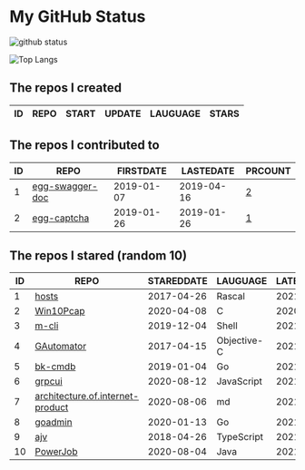 # My GitHub Status

<img src="https://github-readme-stats-1.yihong0618.vercel.app/api?username=jc-lathander&show_icons=true&&&hide_title=true&count_private=true" alt="github status" />

![Top Langs](https://github-readme-stats-1.yihong0618.vercel.app/api/top-langs/?username=jc-lathander&layout=compact)

<!--START_SECTION:my_github-->
## The repos I created
| ID | REPO | START | UPDATE | LAUGUAGE | STARS |
|----|------|-------|--------|----------|-------|

## The repos I contributed to
| ID |                                REPO                                | FIRSTDATE  | LASTEDATE  |                                          PRCOUNT                                           |
|----|--------------------------------------------------------------------|------------|------------|--------------------------------------------------------------------------------------------|
|  1 | [egg-swagger-doc](https://github.com/Yanshijie-EL/egg-swagger-doc) | 2019-01-07 | 2019-04-16 | [2](https://github.com/Yanshijie-EL/egg-swagger-doc/pulls?q=is%3Apr+author%3Ajc-lathander) |
|  2 | [egg-captcha](https://github.com/Raoul1996/egg-captcha)            | 2019-01-26 | 2019-01-26 | [1](https://github.com/Raoul1996/egg-captcha/pulls?q=is%3Apr+author%3Ajc-lathander)        |

## The repos I stared (random 10)
| ID |                                                REPO                                                | STAREDDATE |  LAUGUAGE   | LATESTUPDATE |
|----|----------------------------------------------------------------------------------------------------|------------|-------------|--------------|
|  1 | [hosts](https://github.com/kelthuzadx/hosts)                                                       | 2017-04-26 | Rascal      | 2021-12-01   |
|  2 | [Win10Pcap](https://github.com/pmsjt/Win10Pcap)                                                    | 2020-04-08 | C           | 2020-06-04   |
|  3 | [m-cli](https://github.com/rgcr/m-cli)                                                             | 2019-12-04 | Shell       | 2021-12-03   |
|  4 | [GAutomator](https://github.com/Tencent/GAutomator)                                                | 2017-04-15 | Objective-C | 2021-12-01   |
|  5 | [bk-cmdb](https://github.com/Tencent/bk-cmdb)                                                      | 2019-01-04 | Go          | 2021-12-03   |
|  6 | [grpcui](https://github.com/fullstorydev/grpcui)                                                   | 2020-08-12 | JavaScript  | 2021-12-03   |
|  7 | [architecture.of.internet-product](https://github.com/davideuler/architecture.of.internet-product) | 2020-08-06 | md          | 2021-12-03   |
|  8 | [goadmin](https://github.com/CrazyRocks/goadmin)                                                   | 2020-01-13 | Go          | 2021-11-14   |
|  9 | [ajv](https://github.com/ajv-validator/ajv)                                                        | 2018-04-26 | TypeScript  | 2021-12-03   |
| 10 | [PowerJob](https://github.com/PowerJob/PowerJob)                                                   | 2020-08-04 | Java        | 2021-12-03   |

<!--END_SECTION:my_github-->
